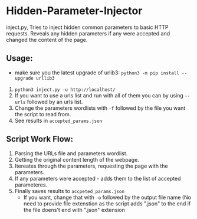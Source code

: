# Hidden-Parameter-Injector
inject.py, Tries to inject hidden common parameters to basic HTTP requests. Reveals any hidden parameters if any were accepted and changed the content of the page.

## Usage:
* make sure you the latest upgrade of urlib3: `python3 -m pip install --upgrade urllib3`
1. `python3 inject.py -u http://localhost/`
2. If you want to use a urls list and run with all of them you can by using `--urls` followed by an urls list.
3. Change the parameters wordlists with `-f` followed by the file you want the script to read from.
4. See results in `accepted_params.json`

## Script Work Flow:
1. Parsing the URLs file and parameters wordlist.
2. Getting the original content length of the webpage.
3. Itereates through the parameters, requesting the page with the parameters.
4. If any parameters were accepted - adds them to the list of accepted parameteres.
5. Finally saves results to `accpeted_params.json`
    * If you want, change that with `-o` followed by the output file name (No need to provide file extenstion as the script adds ".json" to the end if the file doens't end with ".json" extension
